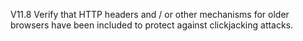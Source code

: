 V11.8 Verify that HTTP headers and / or other mechanisms for older browsers have been included to protect against clickjacking attacks.